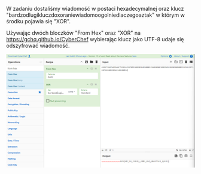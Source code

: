 W zadaniu dostaliśmy wiadomość w postaci hexadecymalnej oraz klucz "bardzodlugikluczdoxoraniewiadomoogolniedlaczegoaztak" w którym w środku pojawia się "XOR".

Używając dwóch bloczków "From Hex" oraz "XOR" na https://gchq.github.io/CyberChef wybierając klucz jako UTF-8 udaje się odszyfrować wiadomość.

![Pasted image 20240612015729](attachements/Pasted%20image%2020240612015729.png)